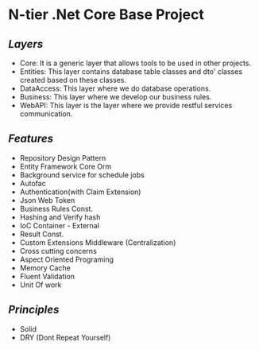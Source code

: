 # N-tier .Net Core Base Project 
## _Layers_
- Core: It is a generic layer that allows tools to be used in other projects.
- Entities: This layer contains database table classes and dto' classes created based on these classes.
- DataAccess: This layer where we do database operations.
- Business: This layer where we develop our business rules.
- WebAPI: This layer is the layer where we provide restful services communication.
 
## _Features_
- Repository Design Pattern
- Entity Framework Core Orm
- Background service for schedule jobs
- Autofac 
- Authentication(with Claim Extension)
- Json Web Token 
- Business Rules Const.
- Hashing and Verify hash
- IoC Container - External
- Result Const.
- Custom Extensions Middleware (Centralization)
- Cross cutting concerns
- Aspect Oriented Programing
- Memory Cache
- Fluent Validation
- Unit Of work

## _Principles_
- Solid
- DRY (Dont Repeat Yourself)
